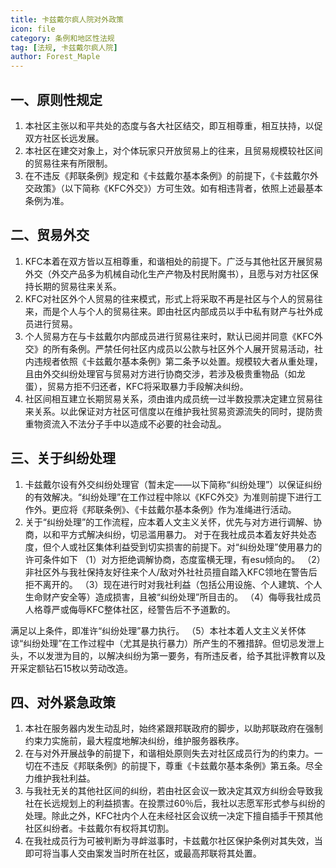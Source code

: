 ```yaml
---
title: 卡兹戴尔疯人院对外政策
icon: file
category: 条例和地区性法规
tag: [法规, 卡兹戴尔疯人院]
author: Forest_Maple
---
```


## 一、原则性规定
1. 本社区主张以和平共处的态度与各大社区结交，即互相尊重，相互扶持，以促双方社区长远发展。
2. 本社区在建交对象上，对个体玩家只开放贸易上的往来，且贸易规模较社区间的贸易往来有所限制。
3. 在不违反《邦联条例》规定和《卡兹戴尔基本条例》的前提下，《卡兹戴尔外交政策》（以下简称《KFC外交》）方可生效。如有相违背者，依照上述最基本条例为准。


## 二、贸易外交
1. KFC本着在双方皆以互相尊重，和谐相处的前提下。广泛与其他社区开展贸易外交（外交产品多为机械自动化生产产物及村民附魔书），且愿与对方社区保持长期的贸易往来关系。
2. KFC对社区外个人贸易的往来模式，形式上将采取不再是社区与个人的贸易往来，而是个人与个人的贸易往来。即由社区内部成员以手中私有财产与社外成员进行贸易。
3. 个人贸易方在与卡兹戴尔内部成员进行贸易往来时，默认已阅并同意《KFC外交》的所有条例。严禁任何社区内成员以公款与社区外个人展开贸易活动，社内违规者依照《卡兹戴尔基本条例》第二条予以处置。规模较大者从重处理，且由外交纠纷处理官与贸易对方进行协商交涉，若涉及极贵重物品（如龙蛋），贸易方拒不归还者，KFC将采取暴力手段解决纠纷。
4. 社区间相互建立长期贸易关系，须由谁内成员统一过半数投票决定建立贸易往来关系。以此保证对方社区可信度以在维护我社贸易资源流失的同时，提防贵重物资流入不法分子手中以造成不必要的社会动乱。


## 三、关于纠纷处理
1. 卡兹戴尔设有外交纠纷处理官（暂未定――以下简称“纠纷处理”）以保证纠纷的有效解决。“纠纷处理”在工作过程中除以《KFC外交》为准则前提下进行工作外。更应将《邦联条例》、《卡兹戴尔基本条例》作为准绳进行活动。
2. 关于“纠纷处理”的工作流程，应本着人文主义关怀，优先与对方进行调解、协商，以和平方式解决纠纷，切忌滥用暴力。
对于在我社成员本着友好共处态度，但个人或社区集体利益受到切实损害的前提下。对“纠纷处理”使用暴力的许可条件如下
（1）对方拒绝调解协商，态度蛮横无理，有esu倾向的。
（2）非社区外与我社保持友好往来个人/敌对外社社员擅自踏入KFC领地在警告后拒不离开的。
（3）现在进行时对我社利益（包括公用设施、个人建筑、个人生命财产安全等）造成损害，且被“纠纷处理”所目击的。
（4）侮辱我社成员人格尊严或侮辱KFC整体社区，经警告后不予道歉的。

满足以上条件，即准许“纠纷处理”暴力执行。
（5）本社本着人文主义关怀体谅“纠纷处理”在工作过程中（尤其是执行暴力）所产生的不雅措辞。但切忌发泄上头，不以发泄为目的，以解决纠纷为第一要务，有所违反者，给予其批评教育以及开采定额钻石15枚以劳动改造。


## 四、对外紧急政策
1. 本社在服务器内发生动乱时，始终紧跟邦联政府的脚步，以助邦联政府在强制约束力实施前，最大程度地解决纠纷，维护服务器秩序。
2. 在与对外开展战争的前提下，和谐相处原则失去对社区成员行为的约束力。一切在不违反《邦联条例》的前提下，尊重《卡兹戴尔基本条例》第五条。尽全力维护我社利益。
3. 与我社无关的其他社区间的纠纷，若由社区会议一致决定其双方纠纷会导致我社在长远规划上的利益损害。在投票过60％后，我社以志愿军形式参与纠纷的处理。除此之外，KFC社内个人在未经社区会议统一决定下擅自插手干预其他社区纠纷者。卡兹戴尔有权将其切割。
4. 在我社成员行为可被判断为寻衅滋事时，卡兹戴尔社区保护条例对其失效，当即可将当事人交由案发当时所在社区，或最高邦联将其处置。
